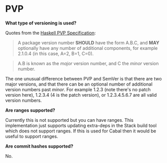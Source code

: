 # PVP

**What type of versioning is used?**

Quotes from the [Haskell PVP Specification](https://pvp.haskell.org/):

> A package version number **SHOULD** have the form A.B.C, and **MAY** optionally have any number of additional components, for example 2.1.0.4 (in this case, A=2, B=1, C=0).

> A.B is known as the _major_ version number, and C the _minor_ version number.

The one unusual difference between PVP and SemVer is that there are two major versions, and that there can be an optional number of additional version numbers past _minor_. For example 1.2.3 (note there's no patch version here), 1.2.3.4 (4 is the patch version), or 1.2.3.4.5.6.7 are all valid version numbers.

**Are ranges supported?**

Currently this is not supported but you can have ranges.
This implementation just supports updating extra-deps in the Stack build tool which does not support ranges.
If this is used for Cabal then it would be useful to support ranges.

**Are commit hashes supported?**

No.
